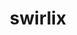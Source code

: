 ---
id: 684
title: swirlix
types: [fairy]
image: https://raw.githubusercontent.com/PokeAPI/sprites/master/sprites/pokemon/684.png
---